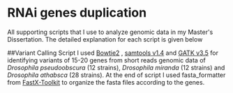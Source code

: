 # RNAi genes duplication

All supporting scripts that I use to analyze genomic data in my Master's Dissertation. 
The detailed explanation for each script is given below

##Variant Calling Script
I used [Bowtie2](http://bowtie-bio.sourceforge.net/bowtie2/index.shtml) , [samtools v1.4](http://samtools.sourceforge.net/) and [GATK v3.5](https://software.broadinstitute.org/gatk/) for identifying variants of 15-20 genes from short reads genomic data of *Drosophila pseudoobscura* (12 strains), *Drosophila miranda* (12 strains) and *Drosophila athabsca* (28 strains). At the end of script I used fasta_formatter from [FastX-Toolkit](http://hannonlab.cshl.edu/fastx_toolkit/) to organize the fasta files according to the genes.


